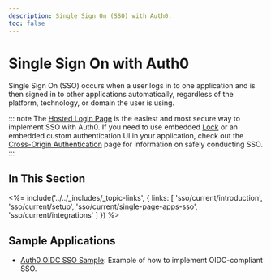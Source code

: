 ```yaml
---
description: Single Sign On (SSO) with Auth0.
toc: false
---
```


# Single Sign On with Auth0

Single Sign On (SSO) occurs when a user logs in to one application and is then signed in to other applications automatically, regardless of the platform, technology, or domain the user is using.

::: note
The [Hosted Login Page](/hosted-pages/login) is the easiest and most secure way to implement SSO with Auth0. If you need to use embedded [Lock](/libraries/lock) or an embedded custom authentication UI in your application, check out the [Cross-Origin Authentication](/cross-origin-authentication) page for information on safely conducting SSO.
:::

## In This Section

<%= include('../../_includes/_topic-links', { links: [
  'sso/current/introduction',
  'sso/current/setup',
  'sso/current/single-page-apps-sso',
  'sso/current/integrations'
] }) %>

## Sample Applications

* [Auth0 OIDC SSO Sample](https://github.com/auth0-samples/oidc-sso-sample): Example of how to implement OIDC-compliant SSO.